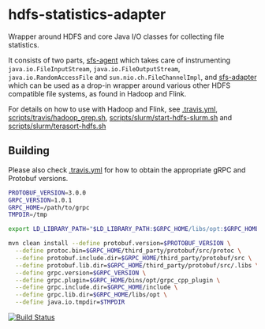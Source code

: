 # hdfs-statistics-adapter
Wrapper around HDFS and core Java I/O classes for collecting file statistics.

It consists of two parts, [sfs-agent](sfs-agent) which takes care of instrumenting `java.io.FileInputStream`, `java.io.FileOutputStream`, `java.io.RandomAccessFile` and `sun.nio.ch.FileChannelImpl`, and [sfs-adapter](sfs-adapter) which can be used as a drop-in wrapper around various other HDFS compatible file systems, as found in Hadoop and Flink.

For details on how to use with Hadoop and Flink, see [.travis.yml](.travis.yml), [scripts/travis/hadoop_grep.sh](scripts/travis/hadoop_grep.sh), [scripts/slurm/start-hdfs-slurm.sh](scripts/slurm/start-hdfs-slurm.sh) and [scripts/slurm/terasort-hdfs.sh](scripts/slurm/terasort-hdfs.sh)

## Building
Please also check [.travis.yml](.travis.yml) for how to obtain the appropriate gRPC and Protobuf versions.

```bash
PROTOBUF_VERSION=3.0.0
GRPC_VERSION=1.0.1
GRPC_HOME=/path/to/grpc
TMPDIR=/tmp

export LD_LIBRARY_PATH="$LD_LIBRARY_PATH:$GRPC_HOME/libs/opt:$GRPC_HOME/third_party/protobuf/src/.libs"

mvn clean install --define protobuf.version=$PROTOBUF_VERSION \
  --define protoc.bin=$GRPC_HOME/third_party/protobuf/src/protoc \
  --define protobuf.include.dir=$GRPC_HOME/third_party/protobuf/src \
  --define protobuf.lib.dir=$GRPC_HOME/third_party/protobuf/src/.libs \
  --define grpc.version=$GRPC_VERSION \
  --define grpc.plugin=$GRPC_HOME/bins/opt/grpc_cpp_plugin \
  --define grpc.include.dir=$GRPC_HOME/include \
  --define grpc.lib.dir=$GRPC_HOME/libs/opt \
  --define java.io.tmpdir=$TMPDIR
```

[![Build Status](https://travis-ci.org/robert-schmidtke/hdfs-statistics-adapter.svg?branch=master)](https://travis-ci.org/robert-schmidtke/hdfs-statistics-adapter)

